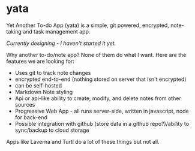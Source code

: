 # yata

Yet Another To-do App (yata) is a simple, git powered, encrypted, note-taking and task management app.

*Currently designing - I haven't started it yet.*

Why another to-do/note app? None of them do what I want. Here are the features we are looking for:

- Uses git to track note changes
- encrypted end-to-end (nothing stored on server that isn't encrypted)
- can be self-hosted
- Markdown Note styling
- Api or api-like ability to create, modify, and delete notes from other sources
- Progressive Web App - all runs server-side, written in javascript, node for back-end
- Possible integration with github (store data in a github repo?)/ability to sync/backup to cloud storage

Apps like Laverna and Turtl do a lot of these things but not all.
